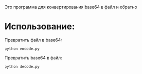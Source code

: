 Это программа для конвертирования base64 в файл и обратно
# Использование:
Превратить файл в base64:
```
python encode.py

```
Превратить base64 в файл:
```
python decode.py

```
